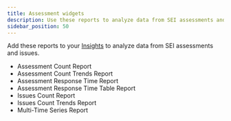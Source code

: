```yaml
---
title: Assessment widgets
description: Use these reports to analyze data from SEI assessments and issues.
sidebar_position: 50
---
```


Add these reports to your [Insights](../insights/sei-insights.md) to analyze data from SEI assessments and issues.

* Assessment Count Report
* Assessment Count Trends Report
* Assessment Response Time Report
* Assessment Response Time Table Report
* Issues Count Report
* Issues Count Trends Report
* Multi-Time Series Report
